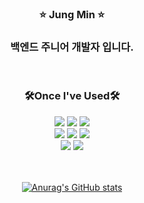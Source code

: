 <h3 align="center"> ⭐ Jung Min ⭐ </h3>
<h3 align="center"> 백엔드 주니어 개발자 입니다. </h3>

</br>

<h3 align="center"> 🛠️Once I've Used🛠️ </h3>
<div align="center">
<img src="https://img.shields.io/badge/Java-007396?style=Java&logo=Java&logoColor=white"/> 
<img src="https://img.shields.io/badge/SpringBoot-6DB33F?style=SpringBoot&logo=SpringBoot&logoColor=white"/>
<img src="https://img.shields.io/badge/Spring-6DB33F?style=Spring&logo=Spring&logoColor=white"/>
</div>
<div align="center">
<img src="https://img.shields.io/badge/Elasticsearch-005571?style=flat&logo=Elasticsearch&logoColor=white"/>
<img src="https://img.shields.io/badge/Logstash-005571?style=flat&logo=Logstash&logoColor=white"/> 
<img src="https://img.shields.io/badge/Kibana-005571?style=flat&logo=Kibana&logoColor=white"/>
</div>
<div align="center">
<img src="https://img.shields.io/badge/MySQL-4479A1?style=MySQL&logo=MySQL&logoColor=white"/>
<img src="https://img.shields.io/badge/Amazon AWS-232F3E?style=Amazon AWS&logo=Amazon AWS&logoColor=white"/> 
</div>

</br>
</br>

<div align="center">

[![Anurag's GitHub stats](https://github-readme-stats.vercel.app/api?username=lumill925&hide_title=true&show_icons=true&include_all_commits=true&disable_animations=true)](https://github.com/anuraghazra/github-readme-stats)
</div>
